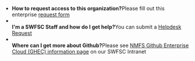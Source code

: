 <!--img src="https://github.com/SWFSC/.github/blob/0a09ab0a9c347e2ebe612d7f5a457b6d8bafa663/profile/noaa_fisheries_logoh.png" width="200" --!>
<ul>
 <li><B>How to request access to this organization?</B>Please fill out this enterprise <a href=" ">request form</a></li>
 <li><BR><B>I'm a SWFSC Staff and how do I get help?</B>You can submit a <a href="https://swfsc.noaa.gov/helpdesk" target="_blank">Helpdesk Request</a></li>
 <li><BR><B>Where can I get more about Github?</B>Please see <a href="https://sites.google.com/noaa.gov/inside-swfsc/home/technology/github" target="_blank">NMFS Github Enterprise Cloud (GHEC) information page</a> on our SWFSC Intranet</li>
</ul>
